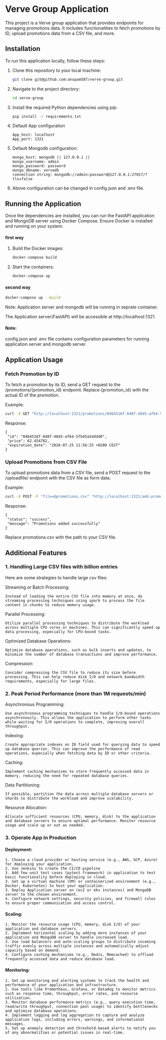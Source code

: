 # Verve Group Application

This project is a Verve group application that provides endpoints for managing promotions data. It includes functionalities to fetch promotions by ID, upload promotions data from a CSV file, and more.

## Installation

To run this application locally, follow these steps:

1. Clone this repository to your local machine:
   ```bash
   git clone git@github.com:anupam587/verve-group.git
   ```
2. Navigate to the project directory:
   ```bash
   cd verve-group
   ```
3. Install the required Python dependencies using pip:
   ```bash
   pip install -r requirements.txt
   ```
4. Default App configuration
   ```
   App_host: localhost
   App_port: 1321
   ```
5. Default Mongodb configuration:
   ```
   mongo_host: mongodb || 127.0.0.1 ||
   mongo_username: admin
   mongo_password: password
   mongo_dbname: vervedb
   connection string: mongodb://admin:password@127.0.0.1:27017/?tls=false
   ```
6. Above configuration can be changed in config.json and .env file.

## Running the Application

Once the dependencies are installed, you can run the FastAPI application and MongoDB server using Docker Compose. Ensure Docker is installed and running on your system.

#### first way
1. Build the Docker images:
   ```bash
   docker-compose build
   ```
2. Start the containers:
   ```bash
   docker-compose up
   ```

#### second way
   ```bash
   docker-compose up --build
   ```

Note:
Application server and mongodb will be running in seprate container.


The Application server(FastAPI) will be accessible at http://localhost:1321.

#### Note: 
config.json and .env file contains configuration parameters for running application server
   and mongodb server.


## Application Usage

### Fetch Promotion by ID

To fetch a promotion by its ID, send a GET request to the /promotions/{promotion_id} endpoint. Replace {promotion_id} with the actual ID of the promotion.

Example:
   ```bash
   curl -X GET "http://localhost:1321/promotions/0464518f-848f-4845-af64-5fb45a54ddd0"
   ```
Response:
   ```
   {
    "id": "0464518f-848f-4845-af64-5fb45a54ddd0",
    "price": 62.454782,
    "expiration_date": "2018-07-25 11:56:25 +0200 CEST"
   }
   ```

### Upload Promotions from CSV File

To upload promotions data from a CSV file, send a POST request to the /uploadfile/ endpoint with the CSV file as form data.

Example:
   ```bash
   curl -X POST -F "file=@promotions.csv" "http://localhost:1321/add-promotions/"
   ```
Response:
   ```
   {
    "status": "success",
    "message": "Promotions added successfully"
   }
   ```

Replace promotions.csv with the path to your CSV file.

## Additional Features
### 1. Handling Large CSV files with billion entries
Here are some strategies to handle large csv files:

Streaming or Batch Processing: 
```
Instead of loading the entire CSV file into memory at once, do streaming processing techniques using spark to process the file content in chunks to reduce memory usage.
```

Parallel Processing: 
```
Utilize parallel processing techniques to distribute the workload across multiple CPU cores or machines. This can significantly speed up data processing, especially for CPU-bound tasks.
```

Optimized Database Operations: 
```
Optimize database operations, such as bulk inserts and updates, to minimize the number of database transactions and improve performance.
```

Compression: 
```
Consider compressing the CSV file to reduce its size before processing. This can help reduce disk I/O and network bandwidth requirements, especially for large files.
```

### 2. Peak Period Performance (more than 1M requests/min)
Asynchronous Programming:
``` 
Use asynchronous programming techniques to handle I/O-bound operations asynchronously. This allows the application to perform other tasks while waiting for I/O operations to complete, improving overall throughput.
```

Indexing: 
```
Create appropriate indexes on ID field used for querying data to speed up database queries. This can improve the performance of read operations, especially when fetching data by ID or other criteria.
```

Caching: 
```
Implement caching mechanisms to store frequently accessed data in memory, reducing the need for repeated database queries.
```

Data Partitioning: 
```
If possible, partition the data across multiple database servers or shards to distribute the workload and improve scalability.
```

Resource Allocation: 
```
Allocate sufficient resources (CPU, memory, disk) to the application and database servers to ensure optimal performance. Monitor resource usage and scale up or out as needed.
```

### 3. Operate App in Production
#### Deployment:
```
1. Choose a cloud provider or hosting service (e.g., AWS, GCP, Azure) for deploying your application.
2. Use Jenkins to create the CI/CD pipeline 
3. Add few unit test cases (pytest framework) in application to test basic functionality before deploying in cloud.
3. Set up a virtual machine (VM) or containerized environment (e.g., Docker, Kubernetes) to host your application.
3. Deploy Application server on (ec2 or eks instances) and MongoDB server to the chosen environment.
4. Configure network settings, security policies, and firewall rules to ensure proper communication and access control.
```
#### Scaling:
```
1. Monitor the resource usage (CPU, memory, disk I/O) of your application and database servers.
2. Implement horizontal scaling by adding more instances of your application and MongoDB server to handle increased load.
3. Use load balancers and auto-scaling groups to distribute incoming traffic evenly across multiple instances and automatically adjust capacity based on demand.
4. Configure caching mechanisms (e.g., Redis, Memcached) to offload frequently accessed data and reduce database load.
```
#### Monitoring:
```
1. Set up monitoring and alerting systems to track the health and performance of your application and infrastructure.
2. Use tools like Prometheus, Grafana, or Datadog to monitor metrics such as response time, throughput, error rates, and resource utilization.
3. Monitor database performance metrics (e.g., query execution time, read/write throughput, connection pool usage) to identify bottlenecks and optimize database operations.
4. Implement logging and log aggregation to capture and analyze application logs, including errors, warnings, and informational messages.
5. Set up anomaly detection and threshold-based alerts to notify you of any abnormalities or potential issues in real-time.
```